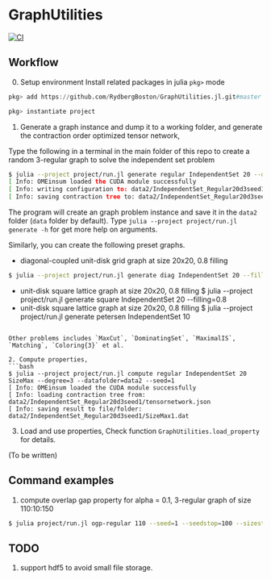 # GraphUtilities

[![CI](https://github.com/RydbergBoston/GraphUtilities.jl/actions/workflows/ci.yml/badge.svg)](https://github.com/RydbergBoston/GraphUtilities.jl/actions/workflows/ci.yml)


## Workflow
0. Setup environment
Install related packages in julia `pkg>` mode
```julia
pkg> add https://github.com/RydbergBoston/GraphUtilities.jl.git#master

pkg> instantiate project
```

1. Generate a graph instance and dump it to a working folder, and generate the contraction order optimized tensor network,

Type the following in a terminal in the main folder of this repo to create a random 3-regular graph to solve the independent set problem
```bash
$ julia --project project/run.jl generate regular IndependentSet 20 --degree=3 --datafolder=data2 --seed=1
[ Info: OMEinsum loaded the CUDA module successfully
[ Info: writing configuration to: data2/IndependentSet_Regular20d3seed1/info.toml
[ Info: saving contraction tree to: data2/IndependentSet_Regular20d3seed1/tensornetwork.json
```
The program will create an graph problem instance and save it in the `data2` folder (`data` folder by default).
Type `julia --project project/run.jl generate -h` for get more help on arguments.

Similarly, you can create the following preset graphs.
* diagonal-coupled unit-disk grid graph at size 20x20, 0.8 filling
```bash
$ julia --project project/run.jl generate diag IndependentSet 20 --filling=0.8
```
* unit-disk square lattice graph at size 20x20, 0.8 filling
$ julia --project project/run.jl generate square IndependentSet 20 --filling=0.8
* unit-disk square lattice graph at size 20x20, 0.8 filling
$ julia --project project/run.jl generate petersen IndependentSet 10
```

Other problems includes `MaxCut`, `DominatingSet`, `MaximalIS`, `Matching`, `Coloring{3}` et al.

2. Compute properties,
```bash
$ julia --project project/run.jl compute regular IndependentSet 20 SizeMax --degree=3 --datafolder=data2 --seed=1
[ Info: OMEinsum loaded the CUDA module successfully
[ Info: loading contraction tree from: data2/IndependentSet_Regular20d3seed1/tensornetwork.json
[ Info: saving result to file/folder: data2/IndependentSet_Regular20d3seed1/SizeMax1.dat
```

3. Load and use properties,
Check function `GraphUtilities.load_property` for details.

(To be written)

## Command examples
1. compute overlap gap property for alpha = 0.1, 3-regular graph of size 110:10:150
```bash
$ julia project/run.jl ogp-regular 110 --seed=1 --seedstop=100 --sizestop=150 --sizestep=10
```

## TODO
1. support hdf5 to avoid small file storage.
